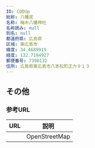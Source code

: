 ```yaml
---
ID: CQDUp
総称: 八幡宮
名称: 梅木八幡神社
名称読み: null
別名: null
都道府県: 広島県
区域: 東広島市
緯度: 34.4689919
経度: 132.7194927
郵便番号: 7390132
住所: 広島県東広島市八本松町正力９１３
---
```


## その他

### 参考URL

| URL | 説明          |
| --- | ------------- |
|     | OpenStreetMap |
